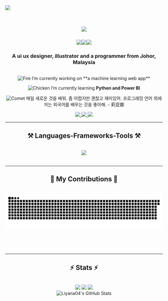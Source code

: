 <img src="https://visitor-badge.laobi.icu/badge?page_id=Liyana04.Liyana04" />

<h1 align="center">
    <img src="https://readme-typing-svg.herokuapp.com/?font=Righteous&size=35&center=true&vCenter=true&width=500&height=70&duration=4000&lines=Hi+There!+👋;+I'm+Nur+Liyana!;" />
</h1>

<div align="center">
<img src="https://github.com/Anmol-Baranwal/Cool-GIFs-For-GitHub/assets/74038190/76036311-c8ea-4247-8bf8-a7077623036c" width="40"><img src="https://github.com/Anmol-Baranwal/Cool-GIFs-For-GitHub/assets/74038190/76036311-c8ea-4247-8bf8-a7077623036c" width="40"><img src="https://github.com/Anmol-Baranwal/Cool-GIFs-For-GitHub/assets/74038190/76036311-c8ea-4247-8bf8-a7077623036c" width="40">
</align>
                       
<h3 align="center"> A ui ux designer, illustrator and a programmer from Johor, Malaysia</h3>

<br/>

<div align="center">
<img src="https://user-images.githubusercontent.com/74038190/216122041-518ac897-8d92-4c6b-9b3f-ca01dcaf38ee.png" alt="Fire" width="20" /> I’m currently working on **a machine learning web app**
 
 <img src="https://user-images.githubusercontent.com/74038190/216121986-1a506a75-2381-41c2-baff-eeab94bcec74.png" alt="Chicken" width="20" /> I’m currently learning **Python and Power BI**

 <img src="https://user-images.githubusercontent.com/74038190/216122028-c05b52fb-983e-4ee8-8811-6f30cd9ea5d5.png" alt="Comet" width="20" /> 매일 새로운 것을 배워. 좀 어렵지만 괜찮고 재미있어. 프로그래밍 언어 외에 저는 외국어를 배우는 것을 좋아해. - 莉亚娜
 </div>

 <div align="center"> 
  <a href="mailto:liyanaaris04@gmail.com" target="_blank">
    <img src="https://img.shields.io/badge/Gmail-333333?style=for-the-badge&logo=gmail&logoColor=red" />
  </a>
  <a href="https://www.linkedin.com/in/nur-liyana-aris/" target="_blank">
    <img src="https://img.shields.io/badge/LinkedIn-0077B5?style=for-the-badge&logo=linkedin&logoColor=white" />
  </a>
  <a href="https://nurliyana-portfolio.framer.website/" target="_blank">
     <img src="https://img.shields.io/badge/Portfolio-FF5722?style=for-the-badge&logo=todoist&logoColor=white"  /> <!-- sqlite, safari, google-chrome are other good icon options -->
  </a>
</div>

 <hr/>
 
<h2 align="center">⚒️ Languages-Frameworks-Tools ⚒️</h2>
<br/>
<div align="center">
    <img src="https://skillicons.dev/icons?i=html,bootstrap,css,vscode,github,laravel,figma,tailwind,git,python,mysql,django" /><br>
</div>

<br/>
<hr/>

<div align="center">
  <h2>🐍 My Contributions 🐍</h2>
  <br>
  <img alt="snake eating my contributions" src="https://raw.githubusercontent.com/Liyana04/Liyana04/output/github-contribution-grid-snake.svg" />
  
  <br/><br/><br/>
</div>

<hr/>

<h2 align="center">⚡ Stats ⚡</h2>
<br>
<div align="center">
<img src="https://user-images.githubusercontent.com/74038190/226127923-0e8b7792-7b3c-462b-951b-63c96ba1a5af.gif" width="50">
<img src="https://user-images.githubusercontent.com/74038190/226127923-0e8b7792-7b3c-462b-951b-63c96ba1a5af.gif" width="50">
<img src="https://user-images.githubusercontent.com/74038190/226127923-0e8b7792-7b3c-462b-951b-63c96ba1a5af.gif" width="50">
</div>


<div align="center">
    <img src="https://github-profile-summary-cards.vercel.app/api/cards/profile-details?username=Liyana04&theme=github_dark" alt="Liyana04's GitHub Stats"/>
</div> 

<!-- <div align=center>
<img width=390 src="https://streak-stats.demolab.com/?user=Liyana04&count_private=true&theme=react&border_radius=10" alt="streak stats">
  <img width=390 src="https://github-readme-stats.vercel.app/api?username=Liyana04&show_icons=true&theme=react&rank_icon=github&border_radius=10" alt="readme stats" />
  <br/>
  <img width=325 align="center" src="https://github-readme-stats.vercel.app/api/top-langs/?username=Liyana04&hide=Scss,Vue,Java&langs_count=8&layout=compact&theme=react&border_radius=10&size_weight=0.5&count_weight=0.5&exclude_repo=github-readme-stats" alt="top langs" />
</div> -->